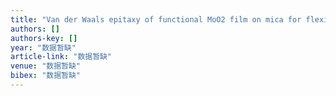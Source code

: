 ```yaml
---
title: "Van der Waals epitaxy of functional MoO2 film on mica for flexible electronics"
authors: []
authors-key: []
year: "数据暂缺"
article-link: "数据暂缺"
venue: "数据暂缺"
bibex: "数据暂缺"
---
```

